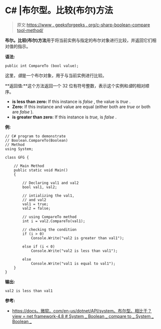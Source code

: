 # C# |布尔型。比较(布尔)方法

> 原文:[https://www . geeksforgeeks . org/c-sharp-boolean-compare tool-method/](https://www.geeksforgeeks.org/c-sharp-boolean-comparetoboolean-method/)

**布尔。比较(布尔)方法**用于将当前实例与指定的布尔对象进行比较，并返回它们相对值的指示。

**语法:**

```
public int CompareTo (bool value);
```

这里，*值*是一个布尔对象，用于与当前实例进行比较。

**返回值:**这个方法返回一个 32 位有符号整数，表示这个实例和*值*的相对顺序。

*   **is less than zero:** If this instance is *false* , the value is *true* .
*   **Zero:** If this instance and value are equal (either both are *true* or both are *false* ).
*   **is greater than zero:** If this instance is *true,* is *false* .

**例:**

```
// C# program to demonstrate
// Boolean.CompareTo(Boolean)
// Method
using System;

class GFG {

    // Main Method
    public static void Main()
    {

        // Declaring val1 and val2
        bool val1, val2;

        // intializing the val1,
        // and val2
        val1 = true;
        val2 = false;

        // using CompareTo method
        int i = val2.CompareTo(val1);

        // checking the condition
        if (i > 0)
            Console.Write("val2 is greater than val1");

        else if (i < 0)
            Console.Write("val2 is less than val1");

        else
            Console.Write("val1 is equal to val1");
    }
}
```

**输出:**

```
val2 is less than val1

```

**参考:**

*   [https://docs。微软。com/en-us/dotnet/API/system。布尔型。相比于？view = net framework-4.8 # System _ Boolean _ compare to _ System _ Boolean _](https://docs.microsoft.com/en-us/dotnet/api/system.boolean.compareto?view=netframework-4.8#System_Boolean_CompareTo_System_Boolean_)